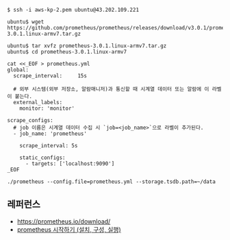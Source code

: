 
```
$ ssh -i aws-kp-2.pem ubuntu@43.202.109.221

ubuntu$ wget https://github.com/prometheus/prometheus/releases/download/v3.0.1/prometheus-3.0.1.linux-armv7.tar.gz

ubuntu$ tar xvfz prometheus-3.0.1.linux-armv7.tar.gz
ubuntu$ cd prometheus-3.0.1.linux-armv7
```

```
cat <<_EOF > prometheus.yml
global:
  scrape_interval:     15s  

  # 외부 시스템(외부 저장소, 알람매니저)과 통신할 때 시계열 데이터 또는 알람에 이 라벨이 붙는다.
  external_labels:
    monitor: 'monitor'

scrape_configs:
  # job 이름은 시계열 데이터 수집 시 `job=<job_name>`으로 라벨이 추가된다.
  - job_name: 'prometheus'

    scrape_interval: 5s

    static_configs:
      - targets: ['localhost:9090']
_EOF
```

```
./prometheus --config.file=prometheus.yml --storage.tsdb.path=~/data
```

## 레퍼런스 ##

* https://prometheus.io/download/
* [prometheus 시작하기 (설치, 구성, 실행)](https://velog.io/@suk13574/Promehteus-prometheus-%EC%82%AC%EC%9A%A9%ED%95%B4%EB%B3%B4%EA%B8%B0-%EC%84%A4%EC%B9%98-%EA%B5%AC%EC%84%B1-%EC%8B%A4%ED%96%89)
